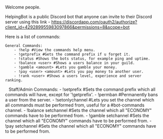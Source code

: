 Welcome people.

HelpingBot is a public Discord bot that anyone can invite to their Discord server using this link - https://discordapp.com/oauth2/authorize?client_id=429289955983097866&permissions=8&scope=bot

Here is a list of commands:

    General Commands:
        - !help #View the commands help menu.
        - !getprefix #Gets the command prefix if u forget it.
        - !status #Shows the bots status, for example ping and uptime.
        - !balance <user> #Shows a users balance in your guild.
        - !gamble <amount> #Lets you gamble your money.
        - !pay <user> <amount> #Lets you pay money to another user.
        - !rank <user> #Shows a users level, experience and server ranking.


    Staff/Admin Commands:
        - !setprefix <prefix> #Sets the command prefix which all commands will have, except for '!getprefix'.
        - !permban <user> #Permanently bans a user from the server.
        - !setonlychannel <channel> #Lets you set the channel which all commands must be performed from, useful for a #bot-commands channel.
        - !balance setchannel <channel> #Sets the channel which all "ECONOMY" commands have to be performed from.
        - !gamble setchannel <channel> #Sets the channel which all "ECONOMY" commands have to be performed from.
        - !pay setchannel <channel> #Sets the channel which all "ECONOMY" commands have to be performed from.
